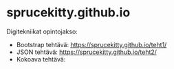 # sprucekitty.github.io
Digitekniikat opintojakso: 
- Bootstrap tehtävä: https://sprucekitty.github.io/teht1/
- JSON tehtävä: https://sprucekitty.github.io/teht2/
- Kokoava tehtävä:
